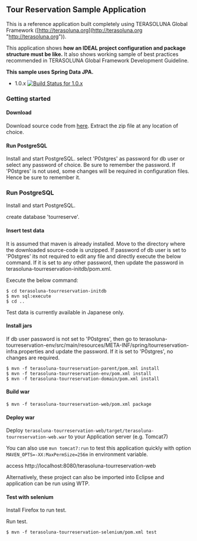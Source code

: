 ## Tour Reservation Sample Application
This is a reference application built completely using TERASOLUNA Global Framework ([http://terasoluna.org](http://terasoluna.org "http://terasoluna.org")).

This application shows **how an IDEAL project configuration and package structure must be like.** It also shows working sample of best practices recommended in TERASOLUNA Global Framework Development Guideline.

**This sample uses Spring Data JPA.**

* 1.0.x [![Build Status for 1.0.x](https://travis-ci.org/terasolunaorg/terasoluna-tourreservation.svg?branch=1.0.x)](https://travis-ci.org/terasolunaorg/terasoluna-tourreservation)

### Getting started

#### Download

Download source code from [here](https://github.com/terasolunaorg/terasoluna-tourreservation/releases "here").
Extract the zip file at any location of choice.

#### Run PostgreSQL

Install and start PostgreSQL.
select 'P0stgres' as password for db user or select any password of choice. Be sure to remember the password. 
If 'P0stgres' is not used, some changes will be required in configuration files. Hence be sure to remember it.

### Run PostgreSQL

Install and start PostgreSQL.

create database 'tourreserve'.

#### Insert test data

It is assumed that maven is already installed.
Move to the directory where the downloaded source-code is unzipped.
If password of db user is set to 'P0stgres' its not required to edit any file and directly execute the below command.
If it is set to any other password, then update the password in terasoluna-tourreservation-initdb/pom.xml.

Execute the below command:

```console
$ cd terasoluna-tourreservation-initdb
$ mvn sql:execute
$ cd ..
```

Test data is currently available in Japanese only.

#### Install jars

If db user password is not set to 'P0stgres', then go to terasoluna-tourreservation-env/src/main/resources/META-INF/spring/tourreservation-infra.properties and update the password. If it is set to 'P0stgres', no changes are required.

```console
$ mvn -f terasoluna-tourreservation-parent/pom.xml install
$ mvn -f terasoluna-tourreservation-env/pom.xml install
$ mvn -f terasoluna-tourreservation-domain/pom.xml install
```

#### Build war

```console
$ mvn -f terasoluna-tourreservation-web/pom.xml package
```

#### Deploy war

Deploy `terasoluna-tourreservation-web/target/terasoluna-tourreservation-web.war` to your Application server (e.g. Tomcat7)

You can also use `mvn tomcat7:run` to test this application quickly with option `MAVEN_OPTS=-XX:MaxPermSize=256m` in environment variable.

access http://localhost:8080/terasoluna-tourreservation-web

Alternatively, these project can also be imported into Eclipse and application can be run using WTP.

#### Test with selenium

Install Firefox to run test.

Run test.

```console
$ mvn -f terasoluna-tourreservation-selenium/pom.xml test
```